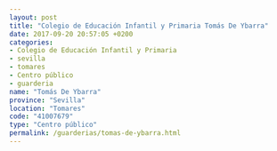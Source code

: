 ```yaml
---
layout: post
title: "Colegio de Educación Infantil y Primaria Tomás De Ybarra"
date: 2017-09-20 20:57:05 +0200
categories:
- Colegio de Educación Infantil y Primaria
- sevilla
- tomares
- Centro público
- guarderia
name: "Tomás De Ybarra"
province: "Sevilla"
location: "Tomares"
code: "41007679"
type: "Centro público"
permalink: /guarderias/tomas-de-ybarra.html
---
```

